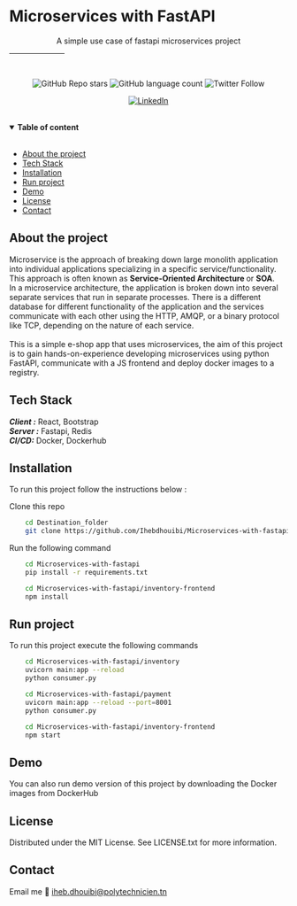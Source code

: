 # Microservices with FastAPI

<p align="center"> A simple use case of fastapi microservices project 
<hr width="100px">

<br>
<div align="center">

  ![GitHub Repo stars](https://img.shields.io/github/stars/Ihebdhouibi/Microservices-with-fastapi?style=social)
  ![GitHub language count](https://img.shields.io/github/languages/count/Ihebdhouibi/Microservices-with-fastapi?style=social)
  ![Twitter Follow](https://img.shields.io/twitter/follow/dhouibi_iheb?style=social)
  <br>
  
  [![LinkedIn][linkedin-shield]][linkedin-url]
</div>




</p>

<br>

<details open>
<summary> <strong>Table of content</strong> </summary>

<br>
<ul>
  <li><a href="#about">About the project </a></li>
  <li><a href="#TechStack">Tech Stack</a></li>
  <li><a href="#Installation">Installation</a></li>
  <li><a href="Run">Run project</a></li>
  <li><a href="Demo">Demo</a></li>
  <li><a href="#License">License</a></li>
  <li><a href="#Contact">Contact</a></li>
  
</details>


## <a name="about"></a>About the project 

<p>
Microservice is the approach of breaking down large monolith application into individual applications specializing
in a specific service/functionality. <br>
This approach is often known as <b> Service-Oriented Architecture </b> or <b>SOA</b>.<br>
In a microservice architecture, the application is broken down into several separate services that run in separate processes.
There is a different database for different functionality of the application and the services communicate with each other using the HTTP, AMQP, or a binary protocol like TCP, depending on the nature of each service. 
<br> <br>
This is a simple e-shop app that uses microservices, the aim of this project is to gain hands-on-experience developing 
microservices using python FastAPI, communicate with a JS frontend and deploy docker images to a registry.
</p>


## <a name="TechStack"></a>Tech Stack
***Client :*** React, Bootstrap <br>
***Server :*** Fastapi, Redis <br> 
***CI/CD:*** Docker, Dockerhub

## <a name="Installation">Installation </a>

To run this project follow the instructions below : 
<br>

Clone this repo <br>
```bash
    cd Destination_folder
    git clone https://github.com/Ihebdhouibi/Microservices-with-fastapi.git
```
Run the following command <br>
 

```bash
    cd Microservices-with-fastapi
    pip install -r requirements.txt
``` 
```bash
    cd Microservices-with-fastapi/inventory-frontend
    npm install
```

## <a name="Run">Run project </a>

To run this project execute the following commands 
```bash
    cd Microservices-with-fastapi/inventory
    uvicorn main:app --reload
    python consumer.py
```

```bash
    cd Microservices-with-fastapi/payment
    uvicorn main:app --reload --port=8001
    python consumer.py
```

```bash
    cd Microservices-with-fastapi/inventory-frontend
    npm start
```

## <a name="Demo">Demo </a>
You can also run demo version of this project by downloading the Docker images from DockerHub

## <a name="License">License</a>
Distributed under the MIT License. See LICENSE.txt for more information.

## <a name="Contact">Contact</a>

Email me :email:  <a href="mailto:iheb.dhouibi@polytechnicien.tn"> iheb.dhouibi@polytechnicien.tn </a> <br><br>


[stars-shield]: https://img.shields.io/github/stars/github_username/repo_name.svg?style=for-the-badge
[stars-url]: https://github.com/Ihebdhouibi/Microservices-with-fastapi/stargazers
[forks-shield]: https://img.shields.io/github/forks/github_username/repo_name.svg?style=for-the-badge
[forks-url]: https://github.com/Ihebdhouibi/Microservices-with-fastapi/network/members
[issues-shield]:https://img.shields.io/github/issues/github_username/repo_name.svg?style=for-the-badge
[issues-url]:https://github.com/Ihebdhouibi/Microservices-with-fastapi/issues
[linkedin-shield]: https://img.shields.io/badge/-LinkedIn-black.svg?style=for-the-badge&logo=linkedin&colorB=555
[linkedin-url]: https://www.linkedin.com/in/dhouibiiheb/